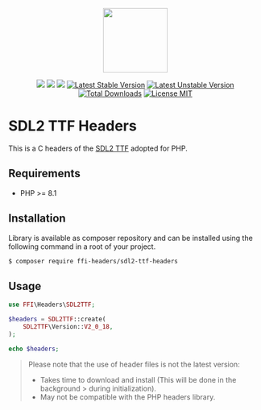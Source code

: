 <p align="center">
    <a href="https://github.com/php-ffi-headers">
        <img src="https://avatars.githubusercontent.com/u/101121010?s=256" width="128" />
    </a>
</p>

<p align="center">
    <a href="https://github.com/php-ffi-headers/sdl2-ttf-headers/actions"><img src="https://github.com/php-ffi-headers/sdl2-ttf-headers/workflows/build/badge.svg"></a>
    <a href="https://packagist.org/packages/ffi-headers/sdl2-ttf-headers"><img src="https://img.shields.io/badge/PHP-8.1.0-ff0140.svg"></a>
    <a href="https://packagist.org/packages/ffi-headers/sdl2-ttf-headers"><img src="https://img.shields.io/badge/SDL2%20TTF-2.0.18-cc3c20.svg"></a>
    <a href="https://packagist.org/packages/ffi-headers/sdl2-ttf-headers"><img src="https://poser.pugx.org/ffi-headers/sdl2-ttf-headers/version" alt="Latest Stable Version"></a>
    <a href="https://packagist.org/packages/ffi-headers/sdl2-ttf-headers"><img src="https://poser.pugx.org/ffi-headers/sdl2-ttf-headers/v/unstable" alt="Latest Unstable Version"></a>
    <a href="https://packagist.org/packages/ffi-headers/sdl2-ttf-headers"><img src="https://poser.pugx.org/ffi-headers/sdl2-ttf-headers/downloads" alt="Total Downloads"></a>
    <a href="https://raw.githubusercontent.com/php-ffi-headers/sdl2-ttf-headers/master/LICENSE.md"><img src="https://poser.pugx.org/ffi-headers/sdl2-ttf-headers/license" alt="License MIT"></a>
</p>

# SDL2 TTF Headers

This is a C headers of the [SDL2 TTF](https://github.com/libsdl-org/SDL_ttf) adopted for PHP.

## Requirements

- PHP >= 8.1

## Installation

Library is available as composer repository and can be installed using the
following command in a root of your project.

```sh
$ composer require ffi-headers/sdl2-ttf-headers
```

## Usage

```php
use FFI\Headers\SDL2TTF;

$headers = SDL2TTF::create(
    SDL2TTF\Version::V2_0_18,
);

echo $headers;
```

> Please note that the use of header files is not the latest version:
> - Takes time to download and install (This will be done in the background
    >   during initialization).
> - May not be compatible with the PHP headers library.


